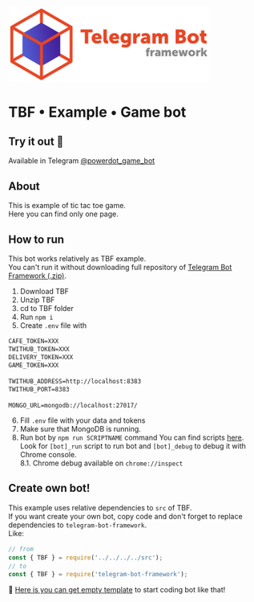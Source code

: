 <img src="https://github.com/powerdot/Telegram-Bot-Framework/blob/master/assets/head1-crop-trans.png?raw=true" width=400/>

# TBF • Example • Game bot

## Try it out 🚀

Available in Telegram [@powerdot_game_bot](https://t.me/powerdot_game_bot)

## About

This is example of tic tac toe game.  
Here you can find only one page.

## How to run

This bot works relatively as TBF example.  
You can't run it without downloading full repository of [Telegram Bot Framework (.zip)](https://github.com/powerdot/Telegram-Bot-Framework/archive/refs/heads/master.zip).  
1. Download TBF
2. Unzip TBF
3. cd to TBF folder
4. Run `npm i`
5. Create `.env` file with
```
CAFE_TOKEN=XXX
TWITHUB_TOKEN=XXX
DELIVERY_TOKEN=XXX
GAME_TOKEN=XXX

TWITHUB_ADDRESS=http://localhost:8383
TWITHUB_PORT=8383

MONGO_URL=mongodb://localhost:27017/
```
6. Fill `.env` file with your data and tokens
7. Make sure that MongoDB is running.
8. Run bot by `npm run SCRIPTNAME` command
You can find scripts [here](https://github.com/powerdot/Telegram-Bot-Framework/blob/master/package.json).  
Look for `[bot]_run` script to run bot and `[bot]_debug` to debug it with Chrome console.  
8.1. Chrome debug available on `chrome://inspect`

## Create own bot!

This example uses relative dependencies to `src` of TBF.  
If you want create your own bot, copy code and don't forget to replace dependencies to `telegram-bot-framework`.  
Like:  
```js
// from
const { TBF } = require('../../../../src');
// to
const { TBF } = require('telegram-bot-framework');
```

🕺 [Here is you can get empty template](https://github.com/powerdot/TBF-b-template) to start coding bot like that!
